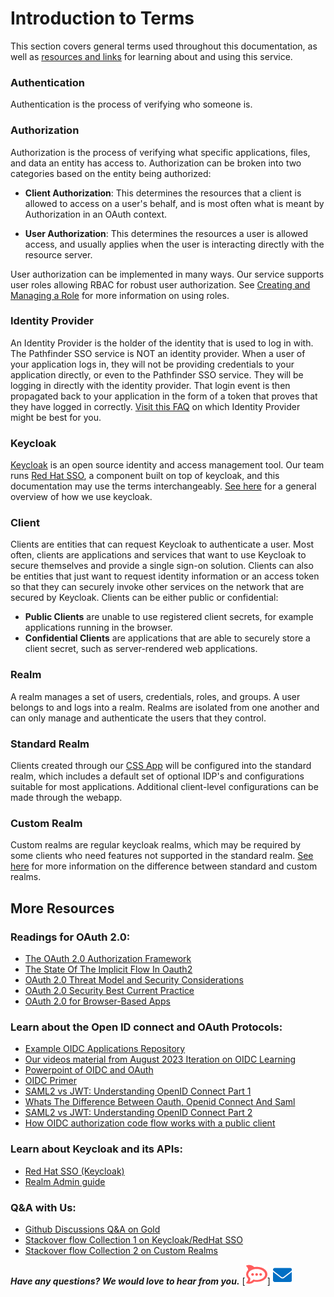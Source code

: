 # Introduction to Terms
This section covers general terms used throughout this documentation, as well as [resources and links](#more-resources) for learning about and using this service.

### Authentication

Authentication is the process of verifying who someone is.

### Authorization

Authorization is the process of verifying what specific applications, files, and data an entity has access to. Authorization can be broken into two categories based on the entity being authorized:

- **Client Authorization**: This determines the resources that a client is allowed to access on a user's behalf, and is most often what is meant by Authorization in an OAuth context.

- **User Authorization**: This determines the resources a user is allowed access, and usually applies when the user is interacting directly with the resource server.

User authorization can be implemented in many ways. Our service supports user roles allowing RBAC for robust user authorization. See [Creating and Managing a Role](./Creating-a-Role.md) for more information on using roles.

### Identity Provider

An Identity Provider is the holder of the identity that is used to log in with. The Pathfinder SSO service is NOT an identity provider. When a user of your application logs in, they will not be providing credentials to your application directly, or even to the Pathfinder SSO service. They will be logging in directly with the identity provider. That login event is then propagated back to your application in the form of a token that proves that they have logged in correctly. [Visit this FAQ](https://github.com/bcgov/sso-keycloak/discussions/256) on which Identity Provider might be best for you.

### Keycloak

[Keycloak](https://www.keycloak.org/) is an open source identity and access management tool. Our team runs [Red Hat SSO](https://access.redhat.com/products/red-hat-single-sign-on/), a component built on top of keycloak, and this documentation may use the terms interchangeably. [See here](What-is-Keycloak-at-BC-Government#what-is-keycloak) for a general overview of how we use keycloak.

### Client

Clients are entities that can request Keycloak to authenticate a user. Most often, clients are applications and services that want to use Keycloak to secure themselves and provide a single sign-on solution. Clients can also be entities that just want to request identity information or an access token so that they can securely invoke other services on the network that are secured by Keycloak. Clients can be either public or confidential:
- **Public Clients** are unable to use registered client secrets, for example applications running in the browser.
- **Confidential Clients** are applications that are able to securely store a client secret, such as server-rendered web applications.

### Realm

A realm manages a set of users, credentials, roles, and groups. A user belongs to and logs into a realm. Realms are isolated from one another and can only manage and authenticate the users that they control.

### Standard Realm

Clients created through our [CSS App](https://bcgov.github.io/sso-requests) will be configured into the standard realm, which includes a default set of optional IDP's and configurations suitable for most applications. Additional client-level configurations can be made through the webapp.

### Custom Realm

Custom realms are regular keycloak realms, which may be required by some clients who need features not supported in the standard realm. [See here](index#some-more-details-on-standard-vs-custom-realms) for more information on the difference between standard and custom realms.

## More Resources

### Readings for OAuth 2.0:

- [The OAuth 2.0 Authorization Framework](https://tools.ietf.org/html/rfc6749)
- [The State Of The Implicit Flow In Oauth2](https://brockallen.com/2019/01/03/the-state-of-the-implicit-flow-in-oauth2/)
- [OAuth 2.0 Threat Model and Security Considerations](https://tools.ietf.org/html/rfc6819)
- [OAuth 2.0 Security Best Current Practice](https://tools.ietf.org/html/draft-ietf-oauth-security-topics-13)
- [OAuth 2.0 for Browser-Based Apps](https://tools.ietf.org/html/draft-parecki-oauth-browser-based-apps-02)

### Learn about the Open ID connect and OAuth Protocols:

- [Example OIDC Applications Repository](https://github.com/bcgov/keycloak-example-apps/tree/dev/examples/oidc)
- [Our videos material from August 2023 Iteration on OIDC Learning ](https://www.youtube.com/playlist?list=PL9CV_8JBQHirMRjBk62jeYUE_MpE4unU8)
- [Powerpoint of OIDC and OAuth](https://github.com/bcgov/sso-keycloak/files/12422946/oidc-oauth-presentationk-beta.pptx)
- [OIDC Primer](https://developer.okta.com/blog/2017/07/25/oidc-primer-part-1)
- [SAML2 vs JWT: Understanding OpenID Connect Part 1](https://medium.com/@robert.broeckelmann/saml2-vs-jwt-understanding-openid-connect-part-1-fffe0d50f953)
- [Whats The Difference Between Oauth, Openid Connect And Saml](https://www.okta.com/identity-101/whats-the-difference-between-oauth-openid-connect-and-saml/)
- [SAML2 vs JWT: Understanding OpenID Connect Part 2](https://medium.com/@robert.broeckelmann/saml2-vs-jwt-understanding-openid-connect-part-2-f361ca867baa)
- [How OIDC authorization code flow works with a public client](https://www.pingidentity.com/en/company/blog/posts/2018/securely-using-oidc-authorization-code-flow-public-client-single-page-apps.html)

### Learn about Keycloak and its APIs:

* [Red Hat SSO (Keycloak)](https://access.redhat.com/documentation/en-us/red_hat_single_sign-on/7.6/)
* [Realm Admin guide](https://access.redhat.com/documentation/en-us/red_hat_single_sign-on/7.6/html/server_administration_guide/index)

### Q&A with Us:

- [Github Discussions Q&A on Gold](https://github.com/bcgov/sso-keycloak/discussions/categories/gold-q-a)
- [Stackover flow Collection 1 on Keycloak/RedHat SSO](https://stackoverflow.developer.gov.bc.ca/collections/179)
- [Stackover flow Collection 2 on Custom Realms](https://stackoverflow.developer.gov.bc.ca/search?q=custom+realm)

_**Have any questions? We would love to hear from you.**_ [![Chat Bubble](./img/chat-bubble.png)]   <a href="mailto:bcgov.sso@gov.bc.ca">![Email](./img/email.png)</a>

